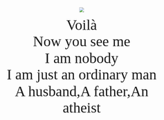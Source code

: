 <!-- about.md -->
<div style="text-align: center;transform:scale(0.7)">
    <p><img src="/_media/me.png"></p>
    <font size="8" face="Agency FB">Voilà</font>
    </br>
    <font size="8" face="Agency FB">Now you see me</font>
    </br>
    <font size="8" face="Agency FB">I am nobody</font>
    </br>
    <font size="8" face="Agency FB">I am just an ordinary man</font>
    </br>
    <font size="8" face="Agency FB">A husband,A father,An atheist</font>
</div>


